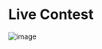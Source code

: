  # Live Contest
![image]( https://github.com/professor1996/2016-robocon_advance_code/blob/master/demo/3.gif)

 
